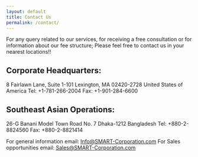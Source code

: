 ```yaml
---
layout: default
title: Contact Us
permalink: /contact/
---
```


For any query related to our services, for receiving a free consultation or for information about our fee structure;
Please feel free to contact us in your nearest locations!!

## Corporate Headquarters:
8 Fairlawn Lane, Suite 1-101
Lexington, MA 02420-2728
United States of America
Tel: +1-781-266-2004
Fax: +1-901-284-6600

## Southeast Asian Operations:
26-G Banani Model Town
Road No. 7
Dhaka-1212
Bangladesh
Tel: +880-2-8824560
Fax: +880-2-8821414

For general information email: [Info@SMART-Corporation.com](mailto:Info@SMART-Corporation.com)
For Sales opportunities email: [Sales@SMART-Corporation.com](mailto:Sales@SMART-Corporation.com)
